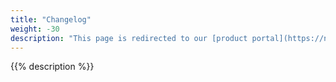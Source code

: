 ```yaml
---
title: "Changelog"
weight: -30
description: "This page is redirected to our [product portal](https://next.platform.sh/) with recently released features and services, what's currently being developed, and what's on the roadmap for the future."
---
```


{{% description %}}
